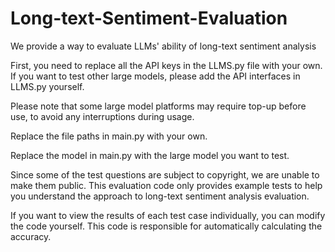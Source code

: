 # Long-text-Sentiment-Evaluation
We provide a way to evaluate LLMs' ability of long-text sentiment analysis

First, you need to replace all the API keys in the LLMS.py file with your own. If you want to test other large models, please add the API interfaces in LLMS.py yourself.

Please note that some large model platforms may require top-up before use, to avoid any interruptions during usage.

Replace the file paths in main.py with your own.

Replace the model in main.py with the large model you want to test.

Since some of the test questions are subject to copyright, we are unable to make them public. This evaluation code only provides example tests to help you understand the approach to long-text sentiment analysis evaluation.

 If you want to view the results of each test case individually, you can modify the code yourself. This code is responsible for automatically calculating the accuracy.
